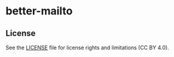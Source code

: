 # better-mailto
## License

See the [LICENSE](LICENSE.md) file for license rights and limitations (CC BY 4.0).
